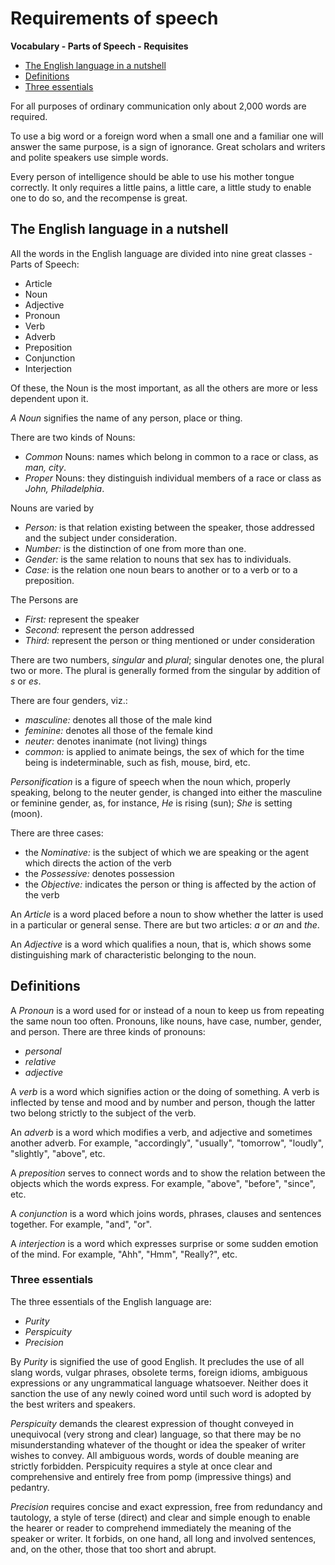 # Requirements of speech

**Vocabulary - Parts of Speech - Requisites**

- [The English language in a nutshell](#the-english-language-in-a-nutshell)
- [Definitions](#definitions)
- [Three essentials](#three-essentials)

For all purposes of ordinary communication only about 2,000 words are required.

To use a big word or a foreign word when a small one and a familiar one will answer the same purpose, is a sign of ignorance. Great scholars and writers and polite speakers use simple words. 

Every person of intelligence should be able to use his mother tongue correctly. It only requires a little pains, a little care, a little study to enable one to do so, and the recompense is great.

## The English language in a nutshell

All the words in the English language are divided into nine great classes - Parts of Speech:

- Article
- Noun
- Adjective
- Pronoun
- Verb
- Adverb
- Preposition
- Conjunction
- Interjection

Of these, the Noun is the most important, as all the others are more or less dependent upon it.

*A Noun* signifies the name of any person, place or thing.

There are two kinds of Nouns:

- *Common* Nouns: names which belong in common to a race or class, as *man, city*. 
- *Proper* Nouns: they distinguish individual members of a race or class as *John, Philadelphia*. 

Nouns are varied by 

- *Person:* is that relation existing between the speaker, those addressed and the subject under consideration.
- *Number:* is the distinction of one from more than one.
- *Gender:* is the same relation to nouns that sex has to individuals.
- *Case:* is the relation one noun bears to another or to a verb or to a preposition.

The Persons are

- *First:* represent the speaker
- *Second:* represent the person addressed
- *Third:* represent the person or thing mentioned or under consideration

There are two numbers, *singular* and *plural*; singular denotes one, the plural two or more. The plural is generally formed from the singular by addition of *s* or *es*.

There are four genders, viz.:

- *masculine:* denotes all those of the male kind
- *feminine:* denotes all those of the female kind
- *neuter:* denotes inanimate (not living) things
- *common:* is applied to animate beings, the sex of which for the time being is indeterminable, such as fish, mouse, bird, etc.

*Personification* is a figure of speech when the noun which, properly speaking, belong to the neuter gender, is changed into either the masculine or feminine gender, as, for instance, *He* is rising (sun); *She* is setting (moon).

There are three cases:

- the *Nominative:* is the subject of which we are speaking or the agent which directs the action of the verb
- the *Possessive:* denotes possession
- the *Objective:* indicates the person or thing is affected by the action of the verb


An *Article* is a word placed before a noun to show whether the latter is used in a particular or general sense. There are but two articles: *a* or *an* and *the*.

An *Adjective* is a word which qualifies a noun, that is, which shows some distinguishing mark of characteristic belonging to the noun.

## Definitions

A *Pronoun* is a word used for or instead of a noun to keep us from repeating the same noun too often. Pronouns, like nouns, have case, number, gender, and person. There are three kinds of pronouns:

- *personal*
- *relative*
- *adjective*

A *verb* is a word which signifies action or the doing of something. A verb is inflected by tense and mood and by number and person, though the latter two belong strictly to the subject of the verb.

An *adverb* is a word which modifies a verb, and adjective and sometimes another adverb. For example, "accordingly", "usually", "tomorrow", "loudly", "slightly", "above", etc.

A *preposition* serves to connect words and to show the relation between the objects which the words express. For example, "above", "before", "since", etc.

A *conjunction* is a word which joins words, phrases, clauses and sentences together. For example, "and", "or".

A *interjection* is a word which expresses surprise or some sudden emotion of the mind. For example, "Ahh", "Hmm", "Really?", etc.

### Three essentials

The three essentials of the English language are:

- *Purity*
- *Perspicuity*
- *Precision*

By *Purity* is signified the use of good English. It precludes the use of all slang words, vulgar phrases, obsolete terms, foreign idioms, ambiguous expressions or any ungrammatical language whatsoever. Neither does it sanction the use of any newly coined word until such word is adopted by the best writers and speakers.

*Perspicuity* demands the clearest expression of thought conveyed in unequivocal (very strong and clear) language, so that there may be no misunderstanding whatever of the thought or idea the speaker of writer wishes to convey. All ambiguous words, words of double meaning are strictly forbidden. Perspicuity requires a style at once clear and comprehensive and entirely free from pomp (impressive things) and pedantry.

*Precision* requires concise and exact expression, free from redundancy and tautology, a style of terse (direct) and clear and simple enough to enable the hearer or reader to comprehend immediately the meaning of the speaker or writer. It forbids, on one hand, all long and involved sentences, and, on the other, those that too short and abrupt.
